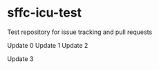 # sffc-icu-test
Test repository for issue tracking and pull requests

Update 0
Update 1
Update 2

Update 3
